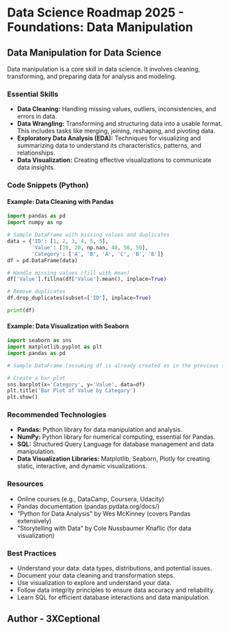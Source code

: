 # Data Science Roadmap 2025 - Foundations: Data Manipulation

## Data Manipulation for Data Science

Data manipulation is a core skill in data science. It involves cleaning, transforming, and preparing data for analysis and modeling. 

### Essential Skills

*   **Data Cleaning:** Handling missing values, outliers, inconsistencies, and errors in data.
*   **Data Wrangling:** Transforming and structuring data into a usable format. This includes tasks like merging, joining, reshaping, and pivoting data.
*   **Exploratory Data Analysis (EDA):**  Techniques for visualizing and summarizing data to understand its characteristics, patterns, and relationships.
*   **Data Visualization:** Creating effective visualizations to communicate data insights.

### Code Snippets (Python)

#### Example: Data Cleaning with Pandas

```python
import pandas as pd
import numpy as np

# Sample DataFrame with missing values and duplicates
data = {'ID': [1, 2, 3, 4, 5, 5],
        'Value': [10, 20, np.nan, 40, 50, 50],
        'Category': ['A', 'B', 'A', 'C', 'B', 'B']}
df = pd.DataFrame(data)

# Handle missing values (fill with mean)
df['Value'].fillna(df['Value'].mean(), inplace=True)

# Remove duplicates
df.drop_duplicates(subset=['ID'], inplace=True)

print(df)
```

#### Example: Data Visualization with Seaborn

```python
import seaborn as sns
import matplotlib.pyplot as plt
import pandas as pd

# Sample DataFrame (assuming df is already created as in the previous snippet)

# Create a bar plot
sns.barplot(x='Category', y='Value', data=df)
plt.title('Bar Plot of Value by Category')
plt.show()
```

### Recommended Technologies

*   **Pandas:** Python library for data manipulation and analysis.
*   **NumPy:** Python library for numerical computing, essential for Pandas.
*   **SQL:**  Structured Query Language for database management and data manipulation.
*   **Data Visualization Libraries:** Matplotlib, Seaborn, Plotly for creating static, interactive, and dynamic visualizations.

### Resources

*   Online courses (e.g., DataCamp, Coursera, Udacity)
*   Pandas documentation (pandas.pydata.org/docs/)
*   "Python for Data Analysis" by Wes McKinney (covers Pandas extensively)
*   "Storytelling with Data" by Cole Nussbaumer Knaflic (for data visualization)

### Best Practices

*   Understand your data: data types, distributions, and potential issues.
*   Document your data cleaning and transformation steps.
*   Use visualization to explore and understand your data.
*   Follow data integrity principles to ensure data accuracy and reliability.
*   Learn SQL for efficient database interactions and data manipulation.

## Author - 3XCeptional